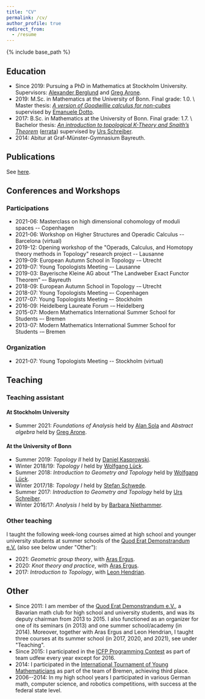 ```yaml
---
title: "CV"
permalink: /cv/
author_profile: true
redirect_from:
  - /resume
---
```


{% include base_path %}


## Education

* Since 2019: Pursuing a PhD in Mathematics at Stockholm University. Supervisors: [Alexander Berglund](https://staff.math.su.se/alexb/) and [Greg Arone](https://www.su.se/english/profiles/graro-1.250967).
* 2019: M.Sc. in Mathematics at the University of Bonn. Final grade: 1.0. \\
Master thesis: [_A version of Goodwillie calculus for non-cubes_](/files/Robin_Stoll_master_thesis.pdf) supervised by [Emanuele Dotto](https://warwick.ac.uk/fac/sci/maths/people/staff/dotto/).
* 2017: B.Sc. in Mathematics at the University of Bonn. Final grade: 1.7. \\
Bachelor thesis: [_An introduction to topological K-Theory and Snaith’s Theorem_](/files/Robin_Stoll_bachelor_thesis.pdf) ([errata](/files/Robin_Stoll_bachelor_thesis_errata.pdf)) supervised by [Urs Schreiber](https://ncatlab.org/nlab/show/Urs+Schreiber).
* 2014: Abitur at Graf-Münster-Gymnasium Bayreuth.


## Publications

See [here](/publications/).


## Conferences and Workshops

### Participations

* 2021-06: Masterclass on high dimensional cohomology of moduli spaces -- Copenhagen
* 2021-06: Workshop on Higher Structures and Operadic Calculus -- Barcelona (virtual)
* 2019-12: Opening workshop of the "Operads, Calculus, and Homotopy theory methods in Topology" research project -- Lausanne
* 2019-09: European Autumn School in Topology -– Utrecht
* 2019-07: Young Topologists Meeting –- Lausanne
* 2019-03: Bayerische Kleine AG about “The Landweber Exact Functor Theorem” –- Bayreuth
* 2018-09: European Autumn School in Topology -– Utrecht
* 2018-07: Young Topologists Meeting –- Copenhagen
* 2017-07: Young Topologists Meeting –- Stockholm
* 2016-09: Heidelberg Laureate Forum -– Heidelberg
* 2015-07: Modern Mathematics International Summer School for Students –- Bremen
* 2013-07: Modern Mathematics International Summer School for Students -– Bremen

### Organization

* 2021-07: Young Topologists Meeting -- Stockholm (virtual)


## Teaching

### Teaching assistant

#### At Stockholm University

* Summer 2021: _Foundations of Analysis_ held by [Alan Sola](https://staff.math.su.se/sola/) and _Abstract algebra_ held by [Greg Arone](https://www.su.se/english/profiles/graro-1.250967).

#### At the University of Bonn

* Summer 2019: _Topology II_ held by [Daniel Kasprowski](http://www.math.uni-bonn.de/people/daniel/).
* Winter 2018/19: _Topology I_ held by [Wolfgang Lück](https://www.him.uni-bonn.de/lueck/).
* Summer 2018: _Introduction to Geometry and Topology_ held by [Wolfgang Lück](https://www.him.uni-bonn.de/lueck/).
* Winter 2017/18: _Topology I_ held by [Stefan Schwede](http://www.math.uni-bonn.de/people/schwede/).
* Summer 2017: _Introduction to Geometry and Topology_ held by [Urs Schreiber](https://ncatlab.org/nlab/show/Urs+Schreiber).
* Winter 2016/17: _Analysis I_ held by by [Barbara Niethammer](https://www.iam.uni-bonn.de/niethammer).

### Other teaching

I taught the following week-long courses aimed at high school and younger university students at summer schools of the [Quod Erat Demonstrandum e.V.](https://qed-verein.de/) (also see below under "Other"):

* 2021: _Geometric group theory_, with [Aras Ergus](https://aergus.net/).
* 2020: _Knot theory and practice_, with [Aras Ergus](https://aergus.net/).
* 2017: _Introduction to Topology_, with [Leon Hendrian](http://hendrian.net).


## Other

* Since 2011: I am member of the [Quod Erat Demonstrandum e.V.](https://qed-verein.de/), a Bavarian math club for high school and university students, and was its deputy chairman from 2013 to 2015.
I also functioned as an organizer for one of its seminars (in 2013) and one summer school/academy (in 2014).
Moreover, together with Aras Ergus and Leon Hendrian, I taught three courses at its summer school (in 2017, 2020, and 2021), see under "Teaching".
* Since 2015: I participated in the [ICFP Programming Contest](https://www.icfpconference.org/contest.html) as part of team udfew every year except for 2016.
* 2014: I participated in the [International Tournament of Young Mathematicians](https://www.itym.org/) as part of the team of Bremen, achieving third place.
* 2006--2014: In my high school years I participated in various German math, computer science, and robotics competitions, with success at the federal state level.
